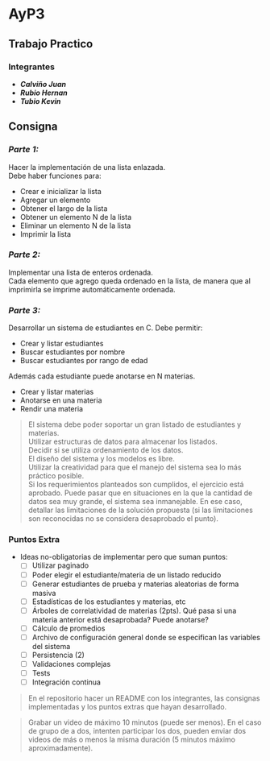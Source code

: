 # AyP3
## Trabajo Practico

### Integrantes
- ***Calviño Juan***
- ***Rubio Hernan***
- ***Tubio Kevin***

## Consigna
### *Parte 1:*
Hacer la implementación de una lista enlazada. \
Debe haber funciones para:
- Crear e inicializar la lista
- Agregar un elemento
- Obtener el largo de la lista
- Obtener un elemento N de la lista
- Eliminar un elemento N de la lista
- Imprimir la lista

### *Parte 2:* 
Implementar una lista de enteros ordenada. \
Cada elemento que agrego queda ordenado en la lista, de manera que al imprimirla se imprime automáticamente ordenada.

### *Parte 3:*
Desarrollar un sistema de estudiantes en C. Debe permitir:

* Crear y listar estudiantes
* Buscar estudiantes por nombre
* Buscar estudiantes por rango de edad


Además cada estudiante puede anotarse en N materias.

* Crear y listar materias
* Anotarse en una materia
* Rendir una materia


> El sistema debe poder soportar un gran listado de estudiantes y materias. \
  Utilizar estructuras de datos para almacenar los listados. \
  Decidir si se utiliza ordenamiento de los datos. \
  El diseño del sistema y los modelos es libre. \
  Utilizar la creatividad para que el manejo del sistema sea lo más práctico posible. \
  Si los requerimientos planteados son cumplidos, el ejercicio está aprobado. Puede pasar que en situaciones en la que la cantidad de datos sea muy grande, el sistema sea inmanejable. En ese caso, detallar las limitaciones de la solución propuesta (si las limitaciones son reconocidas no se considera desaprobado el punto).

### Puntos Extra

* Ideas no-obligatorias de implementar pero que suman puntos: 
  * [ ] Utilizar paginado 
  * [ ] Poder elegir el estudiante/materia de un listado reducido
  * [ ] Generar estudiantes de prueba y materias aleatorias de forma masiva
  * [ ] Estadísticas de los estudiantes y materias, etc
  * [ ] Árboles de correlatividad de materias (2pts). Qué pasa si una materia anterior está desaprobada? Puede anotarse? 
  * [ ] Cálculo de promedios 
  * [ ] Archivo de configuración general donde se especifican las variables del sistema
  * [ ] Persistencia (2)
  * [ ] Validaciones complejas
  * [ ] Tests
  * [ ] Integración continua

> En el repositorio hacer un README con los integrantes, las consignas implementadas y los puntos extras que hayan desarrollado.

> Grabar un video de máximo 10 minutos (puede ser menos). En el caso de grupo de a dos, intenten participar los dos, pueden enviar dos videos de más o menos la misma duración (5 minutos máximo aproximadamente).